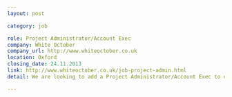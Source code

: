```yaml
---
layout: post

category: job

role: Project Administrator/Account Exec
company: White October
company_url: http://www.whiteoctober.co.uk
location: Oxford
closing_date: 24.11.2013
link: http://www.whiteoctober.co.uk/job-project-admin.html
detail: We are looking to add a Project Administrator/Account Exec to our growing Project Management team. This role would be an ideal starting point for someone looking to embark on a career in digital project management.

---
```

